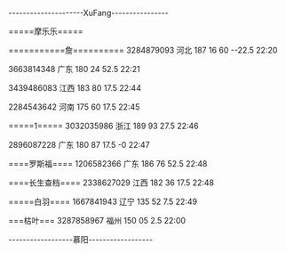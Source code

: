 ---------------------XuFang----------------

=====摩乐乐=====

===========詹==========
3284879093 河北 187 16 60   --22.5
22:20

3663814348 广东 180 24 52.5
22:21

3439486083 江西 183 80 17.5
22:44

2284543642 河南 175 60 17.5
22:45

=====1=====
3032035986 浙江 189 93 27.5
22:46

2896087228 广东 180 87 17.5   -0
22:47

====罗斯福====
1206582366 广东 186 76 52.5
22:48

====长生查档====
2338627029 江西 182 36 17.5
22:48

=====白羽====
1667841943 辽宁 135 52 7.5
22:49

===枯叶===
3287858967 福州 150 05 2.5
22:00

------------------慕阳------------------

